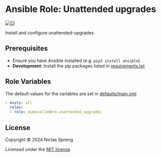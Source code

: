 # Ansible Role: Unattended upgrades

[![CI](https://github.com/DudeCalledBro/ansible-role-unattended_upgrades/actions/workflows/molecule.yml/badge.svg)](https://github.com/DudeCalledBro/ansible-role-unattended_upgrades/actions/workflows/molecule.yml)

Install and configure unattended-upgrades.

## Prerequisites

- Ensure you have Ansible installed (e.g. `pip3 install ansible`)
- **Development**: Install the pip packages listed in [requirements.txt](requirements.txt)

## Role Variables

The default values for the variables are set in [defaults/main.yml](defaults/main.yml)

```yaml
- hosts: all
  roles:
  - role: dudecalledbro.unattended_upgrades
```

## License

Copyright © 2024 Niclas Spreng

Licensed under the [MIT license](LICENSE).
